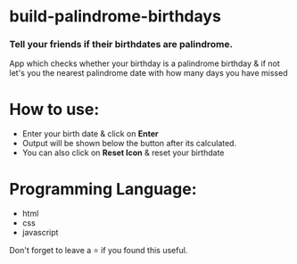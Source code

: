 # build-palindrome-birthdays
### Tell your friends if their birthdates are palindrome.
App which checks whether your birthday is a palindrome birthday & if not let's you the nearest palindrome date with how many days you have missed
<br/>

# How to use:
 - Enter your birth date & click on **Enter**
 - Output will be shown below the button after its calculated.
 - You can also click on **Reset Icon** & reset your birthdate

# Programming Language:
 - html
 - css 
 - javascript 

Don't forget to leave a ⭐ if you found this useful.

